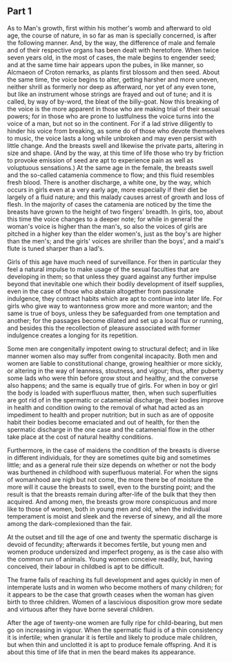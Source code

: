 ## Part 1

As to Man's growth, first within his mother's womb and afterward to old age, the course of nature, in so far as man is specially concerned, is after the following manner.
And, by the way, the difference of male and female and of their respective organs has been dealt with heretofore.
When twice seven years old, in the most of cases, the male begins to engender seed; and at the same time hair appears upon the pubes, in like manner, so Alcmaeon of Croton remarks, as plants first blossom and then seed.
About the same time, the voice begins to alter, getting harsher and more uneven, neither shrill as formerly nor deep as afterward, nor yet of any even tone, but like an instrument whose strings are frayed and out of tune; and it is called, by way of by-word, the bleat of the billy-goat.
Now this breaking of the voice is the more apparent in those who are making trial of their sexual powers; for in those who are prone to lustfulness the voice turns into the voice of a man, but not so in the continent.
For if a lad strive diligently to hinder his voice from breaking, as some do of those who devote themselves to music, the voice lasts a long while unbroken and may even persist with little change.
And the breasts swell and likewise the private parts, altering in size and shape.
(And by the way, at this time of life those who try by friction to provoke emission of seed are apt to experience pain as well as voluptuous sensations.)
At the same age in the female, the breasts swell and the so-called catamenia commence to flow; and this fluid resembles fresh blood.
There is another discharge, a white one, by the way, which occurs in girls even at a very early age, more especially if their diet be largely of a fluid nature; and this malady causes arrest of growth and loss of flesh.
In the majority of cases the catamenia are noticed by the time the breasts have grown to the height of two fingers' breadth.
In girls, too, about this time the voice changes to a deeper note; for while in general the woman's voice is higher than the man's, so also the voices of girls are pitched in a higher key than the elder women's, just as the boy's are higher than the men's; and the girls' voices are shriller than the boys', and a maid's flute is tuned sharper than a lad's.

Girls of this age have much need of surveillance.
For then in particular they feel a natural impulse to make usage of the sexual faculties that are developing in them; so that unless they guard against any further impulse beyond that inevitable one which their bodily development of itself supplies, even in the case of those who abstain altogether from passionate indulgence, they contract habits which are apt to continue into later life.
For girls who give way to wantonness grow more and more wanton; and the same is true of boys, unless they be safeguarded from one temptation and another; for the passages become dilated and set up a local flux or running, and besides this the recollection of pleasure associated with former indulgence creates a longing for its repetition.

Some men are congenitally impotent owing to structural defect; and in like manner women also may suffer from congenital incapacity.
Both men and women are liable to constitutional change, growing healthier or more sickly, or altering in the way of leanness, stoutness, and vigour; thus, after puberty some lads who were thin before grow stout and healthy, and the converse also happens; and the same is equally true of girls.
For when in boy or girl the body is loaded with superfluous matter, then, when such superfluities are got rid of in the spermatic or catamenial discharge, their bodies improve in health and condition owing to the removal of what had acted as an impediment to health and proper nutrition; but in such as are of opposite habit their bodies become emaciated and out of health, for then the spermatic discharge in the one case and the catamenial flow in the other take place at the cost of natural healthy conditions.

Furthermore, in the case of maidens the condition of the breasts is diverse in different individuals, for they are sometimes quite big and sometimes little; and as a general rule their size depends on whether or not the body was burthened in childhood with superfluous material.
For when the signs of womanhood are nigh but not come, the more there be of moisture the more will it cause the breasts to swell, even to the bursting point; and the result is that the breasts remain during after-life of the bulk that they then acquired.
And among men, the breasts grow more conspicuous and more like to those of women, both in young men and old, when the individual temperament is moist and sleek and the reverse of sinewy, and all the more among the dark-complexioned than the fair.

At the outset and till the age of one and twenty the spermatic discharge is devoid of fecundity; afterwards it becomes fertile, but young men and women produce undersized and imperfect progeny, as is the case also with the common run of animals.
Young women conceive readily, but, having conceived, their labour in childbed is apt to be difficult.

The frame fails of reaching its full development and ages quickly in men of intemperate lusts and in women who become mothers of many children; for it appears to be the case that growth ceases when the woman has given birth to three children.
Women of a lascivious disposition grow more sedate and virtuous after they have borne several children.

After the age of twenty-one women are fully ripe for child-bearing, but men go on increasing in vigour.
When the spermatic fluid is of a thin consistency it is infertile; when granular it is fertile and likely to produce male children, but when thin and unclotted it is apt to produce female offspring.
And it is about this time of life that in men the beard makes its appearance.

